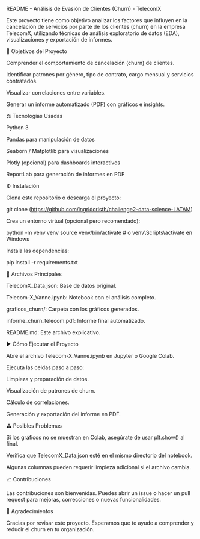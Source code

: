 README - Análisis de Evasión de Clientes (Churn) - TelecomX

Este proyecto tiene como objetivo analizar los factores que influyen en la cancelación de servicios por parte de los clientes (churn) en la empresa TelecomX, utilizando técnicas de análisis exploratorio de datos (EDA), visualizaciones y exportación de informes.

🚀 Objetivos del Proyecto

Comprender el comportamiento de cancelación (churn) de clientes.

Identificar patrones por género, tipo de contrato, cargo mensual y servicios contratados.

Visualizar correlaciones entre variables.

Generar un informe automatizado (PDF) con gráficos e insights.

⚖️ Tecnologías Usadas

Python 3

Pandas para manipulación de datos

Seaborn / Matplotlib para visualizaciones

Plotly (opcional) para dashboards interactivos

ReportLab para generación de informes en PDF

⚙️ Instalación

Clona este repositorio o descarga el proyecto:

git clone (https://github.com/ingridcristh/challenge2-data-science-LATAM)

Crea un entorno virtual (opcional pero recomendado):

python -m venv venv
source venv/bin/activate  # o venv\Scripts\activate en Windows

Instala las dependencias:

pip install -r requirements.txt

📂 Archivos Principales

TelecomX_Data.json: Base de datos original.

Telecom-X_Vanne.ipynb: Notebook con el análisis completo.

graficos_churn/: Carpeta con los gráficos generados.

informe_churn_telecom.pdf: Informe final automatizado.

README.md: Este archivo explicativo.

▶️ Cómo Ejecutar el Proyecto

Abre el archivo Telecom-X_Vanne.ipynb en Jupyter o Google Colab.

Ejecuta las celdas paso a paso:

Limpieza y preparación de datos.

Visualización de patrones de churn.

Cálculo de correlaciones.

Generación y exportación del informe en PDF.

⚠️ Posibles Problemas

Si los gráficos no se muestran en Colab, asegúrate de usar plt.show() al final.

Verifica que TelecomX_Data.json esté en el mismo directorio del notebook.

Algunas columnas pueden requerir limpieza adicional si el archivo cambia.

📈 Contribuciones

Las contribuciones son bienvenidas. Puedes abrir un issue o hacer un pull request para mejoras, correcciones o nuevas funcionalidades.

🙏 Agradecimientos

Gracias por revisar este proyecto. Esperamos que te ayude a comprender y reducir el churn en tu organización.
